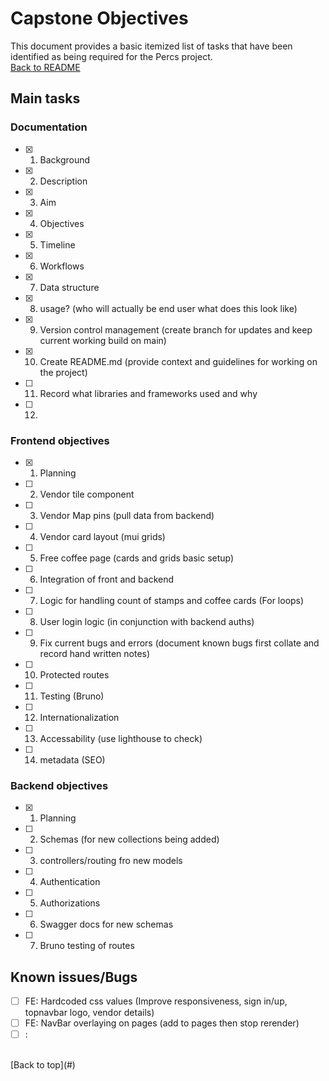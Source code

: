 # Capstone Objectives
This document provides a basic itemized list of tasks that have been identified as being required for the Percs project.
</br>
[Back to README](/Documents/Word-PDF/README.md)
## Main tasks
### Documentation
- [x] 1. Background
- [x] 2. Description
- [x] 3. Aim
- [x] 4. Objectives
- [x] 5. Timeline
- [x] 6. Workflows
- [x] 7. Data structure
- [x] 8. usage? (who will actually be end user what does this look like)
- [x] 9. Version control management (create branch for updates and keep current working build on main)
- [x] 10. Create README.md (provide context and guidelines for working on the project)
- [ ] 11. Record what libraries and frameworks used and why
- [ ] 12. 

### Frontend objectives
- [x] 1. Planning
- [ ] 2.  Vendor tile component
- [ ] 3. Vendor Map pins (pull data from backend)
- [ ] 4. Vendor card layout (mui grids)
- [ ] 5. Free coffee page (cards and grids basic setup)
- [ ] 6. Integration of front and backend
- [ ] 7. Logic for handling count of stamps and coffee cards (For loops)
- [ ] 8. User login logic (in conjunction with backend auths)
- [ ] 9. Fix current bugs and errors (document known bugs first collate and record hand written notes)
- [ ] 10. Protected routes
- [ ] 11. Testing (Bruno)
- [ ] 12. Internationalization
- [ ] 13. Accessability (use lighthouse to check)
- [ ] 14. metadata (SEO)

### Backend objectives
- [x] 1. Planning
- [ ] 2. Schemas (for new collections being added)
- [ ] 3. controllers/routing fro new models
- [ ] 4. Authentication
- [ ] 5. Authorizations
- [ ] 6. Swagger docs for new schemas
- [ ] 7. Bruno testing of routes

<!-- FE: Frontend issue, BE: Backend issue -->
## Known issues/Bugs
- [ ] FE: Hardcoded css values (Improve responsiveness, sign in/up, topnavbar logo, vendor details)
- [ ] FE: NavBar overlaying on pages (add to pages then stop rerender)
- [ ] : 
</br>
[Back to top](#)
